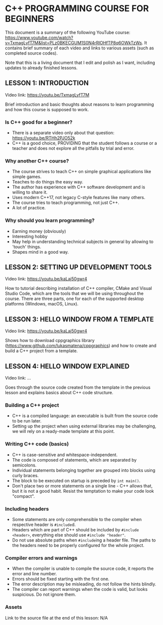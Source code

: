 # C++ PROGRAMMING COURSE FOR BEGINNERS

This document is a summary of the following YouTube course: https://www.youtube.com/watch?v=TxmagLyfT7M&list=PLz0BKECGUM1S0N4rRlOHfTP8q6OWkTzWs.
It contains brief summary of each video and links to various assets (such as completed source codes).

Note that this is a living document that I edit and polish as I want, including updates to already finished lessons.


## LESSON 1: INTRODUCTION

Video link: https://youtu.be/TxmagLyfT7M

Brief introduction and basic thoughts about reasons to learn programming and how this course is supposed to work.

### Is C++ good for a beginner?

- There is a separate video only about that question: https://youtu.be/RTHh2PJO52k
- C++ is a good choice, PROVIDING that the student follows a course or a teacher and does not explore all the pitfalls by trial and error.

### Why another C++ course?

- The course strives to teach C++ on simple graphical applications like simple games.
- Teaches to do things the easy way.
- The author has experience with C++ software development and is willing to share it.
- Uses modern C++17, not legacy C-style features like many others.
- The course tries to teach programming, not just C++.
- A lot of practice.

### Why should you learn programming?

- Earning money (obviously)
- Interesting hobby
- May help in understanding technical subjects in general by allowing to 'touch' things.
- Shapes mind in a good way.




## LESSON 2: SETTING UP DEVELOPMENT TOOLS

Video link: https://youtu.be/kaLaj50gwr4

How to tutorial describing installation of C++ compiler, CMake and Visual Studio Code, which are the tools that we will be using throughout the course.
There are three parts, one for each of the supported desktop platforms (Windows, macOS, Linux).




## LESSON 3: HELLO WINDOW FROM A TEMPLATE

Video link: https://youtu.be/kaLaj50gwr4

Shows how to download cppgraphics library (https://www.github.com/lukasmatena/cppgraphics) and how to create and build a C++ project from a template.






## LESSON 4: HELLO WINDOW EXPLAINED

Video link: ...

Goes through the source code created from the template in the previous lesson and explains basics about C++ code structure.

### Building a C++ project

- C++ is a compiled language: an executable is built from the source code to be run later.
- Setting up the project when using external libraries may be challenging, we will rely on a ready-made template at this point.

### Writing C++ code (basics)

- C++ is case-sensitive and whitespace-independent.
- The code is composed of statements, which are separated by semicolons.
- Individual statements belonging together are grouped into blocks using curly braces.
- The block to be executed on startup is preceded by `int main()`.
- Don't place two or more statements on a single line - C++ allows that, but it is not a good habit. Resist the temptation to make your code look "compact".

### Including headers

- Some statements are only comprehensible to the compiler when respective header is `#include`d.
- Headers which are part of C++ should be included by `#include <header>`, everything else should use `#include "header"`.
- Do not use absolute paths when `#include`ing a header file. The paths to the headers need to be properly configured for the whole project.


### Compiler errors and warnings

- When the compiler is unable to compile the source code, it reports the error and line number.
- Errors should be fixed starting with the first one.
- The error description may be misleading, do not follow the hints blindly.
- The compiler can report warnings when the code is valid, but looks suspicious. Do not ignore them.

### Assets

Link to the source file at the end of this lesson: N/A